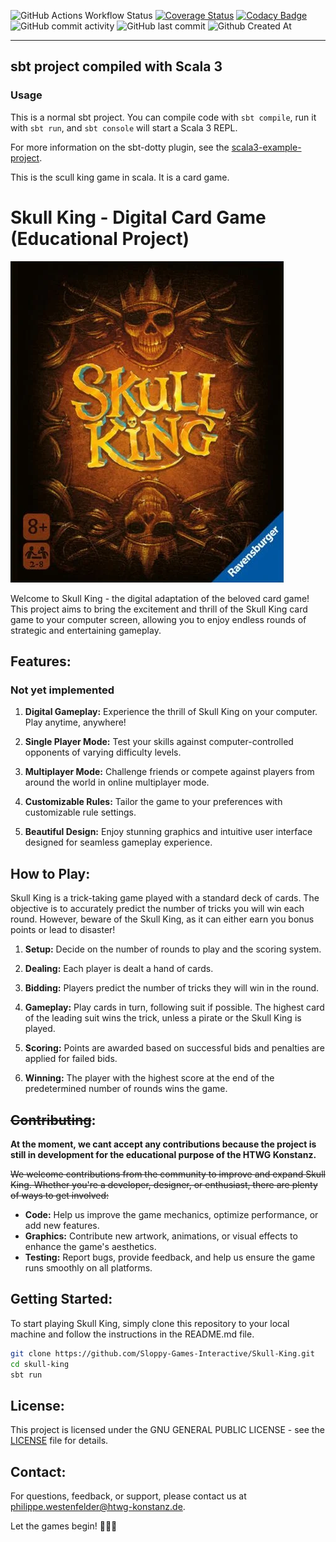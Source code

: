 ![GitHub Actions Workflow Status](https://img.shields.io/github/actions/workflow/status/Sloppy-Games-Interactive/Skull-King/scala.yml)
[![Coverage Status](https://coveralls.io/repos/github/Sloppy-Games-Interactive/Skull-King/badge.svg?branch=develop)](https://coveralls.io/github/Sloppy-Games-Interactive/Skull-King?branch=develop)
[![Codacy Badge](https://app.codacy.com/project/badge/Grade/a864d8e9b58248f695d6666a4ea45128)](https://app.codacy.com/gh/Sloppy-Games-Interactive/Skull-King/dashboard?utm_source=gh&utm_medium=referral&utm_content=&utm_campaign=Badge_grade)
![GitHub commit activity](https://img.shields.io/github/commit-activity/w/Sloppy-Games-Interactive/Skull-King)
![GitHub last commit](https://img.shields.io/github/last-commit/Sloppy-Games-Interactive/Skull-King)
![Github Created At](https://img.shields.io/github/created-at/Sloppy-Games-Interactive/Skull-King)

---

## sbt project compiled with Scala 3

### Usage

This is a normal sbt project. You can compile code with `sbt compile`, run it with `sbt run`, and `sbt console` will start a Scala 3 REPL.

For more information on the sbt-dotty plugin, see the
[scala3-example-project](https://github.com/scala/scala3-example-project/blob/main/README.md).

This is the scull king game in scala. It is a card game. 


# Skull King - Digital Card Game (Educational Project)

![Skull King Logo](skull_king_logo.png)

Welcome to Skull King - the digital adaptation of the beloved card game! This project aims to bring the excitement and thrill of the Skull King card game to your computer screen, allowing you to enjoy endless rounds of strategic and entertaining gameplay.

## Features:
### Not yet implemented
1. **Digital Gameplay:** Experience the thrill of Skull King on your computer. Play anytime, anywhere!

2. **Single Player Mode:** Test your skills against computer-controlled opponents of varying difficulty levels.

3. **Multiplayer Mode:** Challenge friends or compete against players from around the world in online multiplayer mode.

4. **Customizable Rules:** Tailor the game to your preferences with customizable rule settings.

5. **Beautiful Design:** Enjoy stunning graphics and intuitive user interface designed for seamless gameplay experience.

## How to Play:

Skull King is a trick-taking game played with a standard deck of cards. The objective is to accurately predict the number of tricks you will win each round. However, beware of the Skull King, as it can either earn you bonus points or lead to disaster!

1. **Setup:** Decide on the number of rounds to play and the scoring system.

2. **Dealing:** Each player is dealt a hand of cards.

3. **Bidding:** Players predict the number of tricks they will win in the round.

4. **Gameplay:** Play cards in turn, following suit if possible. The highest card of the leading suit wins the trick, unless a pirate or the Skull King is played.

5. **Scoring:** Points are awarded based on successful bids and penalties are applied for failed bids.

6. **Winning:** The player with the highest score at the end of the predetermined number of rounds wins the game.

## ~~Contributing~~:
**At the moment, we cant accept any contributions because the project is still in development 
for the educational purpose of the HTWG Konstanz.**

~~We welcome contributions from the community to improve and expand Skull King. Whether you're a developer, 
designer, or enthusiast, there are plenty of ways to get involved:~~

- **Code:** Help us improve the game mechanics, optimize performance, or add new features.
- **Graphics:** Contribute new artwork, animations, or visual effects to enhance the game's aesthetics.
- **Testing:** Report bugs, provide feedback, and help us ensure the game runs smoothly on all platforms.

## Getting Started:

To start playing Skull King, simply clone this repository to your local machine and follow the instructions in the README.md file.

```bash
git clone https://github.com/Sloppy-Games-Interactive/Skull-King.git
cd skull-king
sbt run
```

## License:
This project is licensed under the GNU GENERAL PUBLIC LICENSE - see the [LICENSE](LICENSE) file for details.

## Contact:
For questions, feedback, or support, please contact us at 
[philippe.westenfelder@htwg-konstanz.de](mailto:philippe.westenfelder@htwg-konstanz.de).

Let the games begin! 🏴‍☠️👑